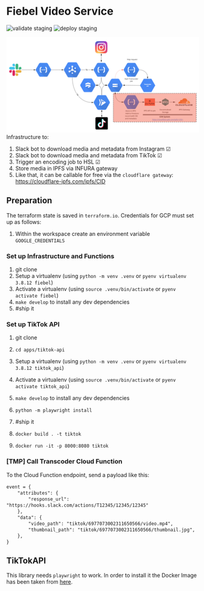 # Fiebel Video Service

![validate staging](https://github.com/davidcava06/travelx-video-service/actions/workflows/main-pr.yaml/badge.svg)
![deploy staging](https://github.com/davidcava06/travelx-video-service/actions/workflows/main-push.yaml/badge.svg?branch=main)

![Cloud infrastructure for the Fiebel Video Service](/static/infra_diagram.jpg)
Infrastructure to:
1. Slack bot to download media and metadata from Instagram &#x2611;
2. Slack bot to download media and metadata from TikTok &#x2611;
3. Trigger an encoding job to HSL &#x2611;
4. Store media in IPFS via INFURA gateway
5. Like that, it can be callable for free via the `cloudflare gateway`: https://cloudflare-ipfs.com/ipfs/CID


## Preparation
The terraform state is saved in `terraform.io`. Credentials for GCP must set up as follows:
1. Within the workspace create an environment variable `GOOGLE_CREDENTIALS`


### Set up Infrastructure and Functions
1. git clone
2. Setup a virtualenv (using `python -m venv .venv` or `pyenv virtualenv 3.8.12 fiebel`)
3. Activate a virtualenv (using `source .venv/bin/activate` or `pyenv activate fiebel`)
4. `make develop` to install any dev dependencies
5. #ship it


### Set up TikTok API
1. git clone
2. `cd apps/tiktok-api`
3. Setup a virtualenv (using `python -m venv .venv` or `pyenv virtualenv 3.8.12 tiktok_api`)
4. Activate a virtualenv (using `source .venv/bin/activate` or `pyenv activate tiktok_api`)
5. `make develop` to install any dev dependencies
6. `python -m playwright install`
7. #ship it

8. `docker build . -t tiktok`
9. `docker run -it -p 8000:8080 tiktok`


### [TMP] Call Transcoder Cloud Function
To the Cloud Function endpoint, send a payload like this:
```
event = {
    "attributes": {
        "response_url": "https://hooks.slack.com/actions/T12345/12345/12345"
    },
    "data": {
        "video_path": "tiktok/6977073002311650566/video.mp4",
        "thumbnail_path": "tiktok/6977073002311650566/thumbnail.jpg",
    },
}
```


## TikTokAPI
This library needs `playwright` to work. In order to install it the Docker Image has been taken from [here](https://github.com/danofun/docker-playwright-python/blob/main/Dockerfile).